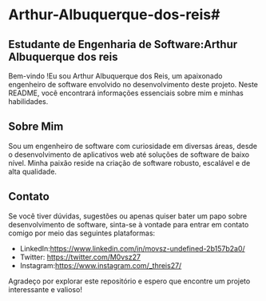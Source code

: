 # Arthur-Albuquerque-dos-reis#

## Estudante  de Engenharia de Software:Arthur Albuquerque dos reis

Bem-vindo !Eu sou Arthur Albuquerque dos Reis, um apaixonado engenheiro de software envolvido no desenvolvimento deste projeto. Neste README, você encontrará informações essenciais sobre mim e minhas habilidades.

## Sobre Mim

Sou um engenheiro de software com curiosidade em diversas áreas, desde o desenvolvimento de aplicativos web até soluções de software de baixo nível. Minha paixão reside na criação de software robusto, escalável e de alta qualidade. 


## Contato

Se você tiver dúvidas, sugestões ou apenas quiser bater um papo sobre desenvolvimento de software, sinta-se à vontade para entrar em contato comigo por meio das seguintes plataformas:


- LinkedIn:https://www.linkedin.com/in/movsz-undefined-2b157b2a0/
- Twitter: https://twitter.com/M0vsz27
- Instagram:https://www.instagram.com/_threis27/

Agradeço por explorar este repositório e espero que encontre um projeto interessante e valioso!

